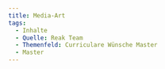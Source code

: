 ```yaml
---
title: Media-Art
tags:
  - Inhalte
  - Quelle: Reak Team
  - Themenfeld: Curriculare Wünsche Master
  - Master
---
```

